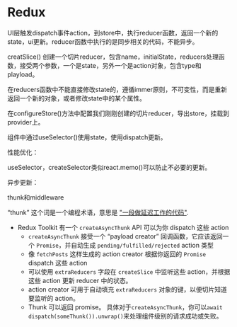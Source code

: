 # Redux

UI层触发dispatch事件action，到store中，执行reducer函数，返回一个新的state，ui更新。reducer函数中执行的是同步相关的代码，不能异步。

creatSlice() 创建一个切片reducer，包含name，initialState，reducers处理函数，接受两个参数，一个是state，另外一个是action对象，包含type和playload。

在reducers函数中不能直接修改state的，遵循immer原则，不可变性，而是重新返回一个新的对象，或者修改state中的某个属性。

在configureStore()方法中配置我们刚刚创建的切片reducer，导出store，挂载到provider上。

组件中通过useSelector()使用state，使用dispatch更新。

性能优化：

useSelector，createSelector类似react.memo()可以防止不必要的更新。

异步更新：

thunk和middleware

“thunk” 这个词是一个编程术语，意思是 ["一段做延迟工作的代码"](https://en.wikipedia.org/wiki/Thunk).

- Redux Toolkit 有一个 `createAsyncThunk` API 可以为你 dispatch 这些 action
  - `createAsyncThunk` 接受一个 “payload creator” 回调函数，它应该返回一个 `Promise`，并自动生成 `pending/fulfilled/rejected` action 类型
  - 像 `fetchPosts` 这样生成的 action creator 根据你返回的 `Promise` dispatch 这些 action
  - 可以使用 `extraReducers` 字段在 `createSlice` 中监听这些 action，并根据这些 action 更新 reducer 中的状态。
  - action creator 可用于自动填充 `extraReducers` 对象的键，以便切片知道要监听的 action。
  - Thunk 可以返回 promise。 具体对于`createAsyncThunk`，你可以`await dispatch(someThunk()).unwrap()`来处理组件级别的请求成功或失败。